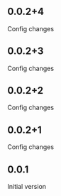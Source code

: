 ## 0.0.2+4
Config changes
## 0.0.2+3
Config changes
## 0.0.2+2
Config changes

## 0.0.2+1
Config changes

## 0.0.1
Initial version
